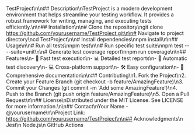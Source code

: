 TestProject\n\n## Description\nTestProject is a modern development environment that helps streamline your testing workflow. It provides a robust framework for writing, managing, and executing tests efficiently.\n\n## Installation\n\n# Clone the repository\ngit clone https://github.com/yourusername/TestProject.git\n\n# Navigate to project directory\ncd TestProject\n\n# Install dependencies\nnpm install\n\n## Usage\n\n# Run all tests\nnpm test\n\n# Run specific test suite\nnpm test -- --suite=unit\n\n# Generate test coverage report\nnpm run coverage\n\n## Features\n- 🚀 Fast test execution\n- 📊 Detailed test reports\n- 🔄 Automatic test discovery\n- 💻 Cross-platform support\n- 🛠️ Easy configuration\n- 📝 Comprehensive documentation\n\n## Contributing\n1. Fork the Project\n2. Create your Feature Branch (git checkout -b feature/AmazingFeature)\n3. Commit your Changes (git commit -m 'Add some AmazingFeature')\n4. Push to the Branch (git push origin feature/AmazingFeature)\n5. Open a Pull Request\n\n## License\nDistributed under the MIT License. See LICENSE for more information.\n\n## Contact\nYour Name - @yourusername\n\nProject Link: https://github.com/yourusername/TestProject\n\n## Acknowledgments\n Jest\n Node.js\n GitHub Actions